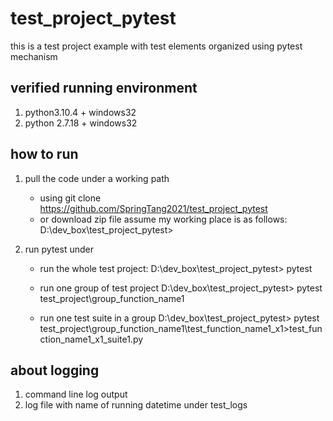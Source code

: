 # test_project_pytest
this is a test project example with test elements organized using pytest mechanism

## verified running environment
1. python3.10.4 + windows32
2. python 2.7.18  + windows32

## how to run
1. pull the code under a working path
   * using git clone https://github.com/SpringTang2021/test_project_pytest
   * or download zip file
   assume my working place is as follows: 
   D:\dev_box\test_project_pytest>
   
2. run pytest under 
   * run the whole test project: 
     D:\dev_box\test_project_pytest> pytest
   
   * run one group of test project
      D:\dev_box\test_project_pytest> pytest test_project\group_function_name1
   
   * run one test suite in a group
     D:\dev_box\test_project_pytest> pytest  test_project\group_function_name1\test_function_name1_x1>test_function_name1_x1_suite1.py
 
 ## about logging
 1. command line log output
 2. log file with name of running datetime under test_logs
 
